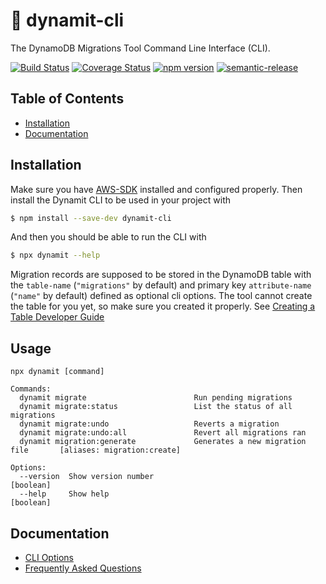 🧨 dynamit-cli
==============

The DynamoDB Migrations Tool Command Line Interface (CLI).

[![Build Status](https://travis-ci.org/floydspace/dynamodb-migrations-tool.svg?branch=master)](https://travis-ci.org/floydspace/dynamodb-migrations-tool)
[![Coverage Status](https://coveralls.io/repos/github/floydspace/dynamodb-migrations-tool/badge.svg?branch=master)](https://coveralls.io/github/floydspace/dynamodb-migrations-tool?branch=master)
[![npm version](https://badge.fury.io/js/dynamit-cli.svg)](https://badge.fury.io/js/dynamit-cli)
[![semantic-release](https://img.shields.io/badge/%20%20%F0%9F%93%A6%F0%9F%9A%80-semantic--release-e10079.svg)](https://github.com/semantic-release/semantic-release)


Table of Contents
-----------------
- [Installation](#installation)
- [Documentation](#documentation)


Installation
------------

Make sure you have [AWS-SDK](https://aws.amazon.com/sdk-for-node-js/) installed and configured properly. Then install the Dynamit CLI to be used in your project with

```bash
$ npm install --save-dev dynamit-cli
```

And then you should be able to run the CLI with

```bash
$ npx dynamit --help
```

Migration records are supposed to be stored in the DynamoDB table with the `table-name` (`"migrations"` by default) and primary key `attribute-name` (`"name"` by default) defined as optional cli options. The tool cannot create the table for you yet, so make sure you created it properly. See [Creating a Table Developer Guide](https://docs.amazonaws.cn/en_us/amazondynamodb/latest/developerguide/WorkingWithTables.Basics.html#WorkingWithTables.Basics.CreateTable)


Usage
-----

```
npx dynamit [command]

Commands:
  dynamit migrate                        Run pending migrations
  dynamit migrate:status                 List the status of all migrations
  dynamit migrate:undo                   Reverts a migration
  dynamit migrate:undo:all               Revert all migrations ran
  dynamit migration:generate             Generates a new migration file       [aliases: migration:create]

Options:
  --version  Show version number                                         [boolean]
  --help     Show help                                                   [boolean]
```


Documentation
-------------

- [CLI Options](docs/README.md)
- [Frequently Asked Questions](docs/FAQ.md)
